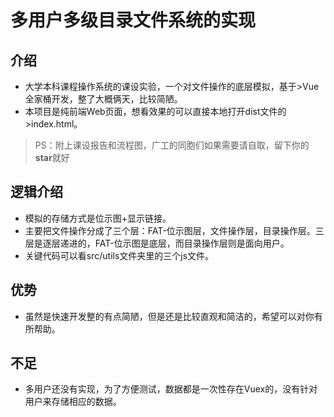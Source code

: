# 多用户多级目录文件系统的实现

## 介绍
+ 大学本科课程操作系统的课设实验，一个对文件操作的底层模拟，基于>Vue全家桶开发，整了大概俩天，比较简陋。
+ 本项目是纯前端Web页面，想看效果的可以直接本地打开dist文件的>index.html。
> PS：附上课设报告和流程图，广工的同胞们如果需要请自取，留下你的**star**就好

## 逻辑介绍
+ 模拟的存储方式是位示图+显示链接。
+ 主要把文件操作分成了三个层：FAT-位示图层，文件操作层，目录操作层。三层是逐层递进的，FAT-位示图是底层，而目录操作层则是面向用户。
+ 关键代码可以看src/utils文件夹里的三个js文件。

## 优势
+ 虽然是快速开发整的有点简陋，但是还是比较直观和简洁的，希望可以对你有所帮助。

## 不足
+ 多用户还没有实现，为了方便测试，数据都是一次性存在Vuex的，没有针对用户来存储相应的数据。
